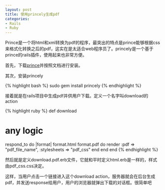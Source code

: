 ```yaml
---
layout: post
title: 使用princely生成pdf
categories:
- Rails
- Ruby
---
```

Prince是一个将html和xml转换为pdf的程序，最突出的特点是prince能够根据css来格式化转换之后的pdf，这实在是太适合web程序员了。princely是一个基于prince的rails插件，使用起来也非常方便。

首先，下载[prince][1]并按照文档进行安装。

其次，安装princely

{% highlight bash %}
sudo gem install princely
{% endhighlight %}

接着就是在rails项目中生成pdf并供用户下载。定义一个名字叫download的action

{% highlight ruby %}
def download
  # any logic

  respond_to do |format|
    format.html
    format.pdf do
      render :pdf => "pdf_file_name",
             :stylesheets => "pdf_css"
    end
  end
end
{% endhighlight %}

然后就是定义download.pdf.erb文件，它就和平时定义html.erb是一样的，样式由pdf_css.css决定。

这样，当用户点击一个链接进入这个download action，服务器就会在后台生成pdf，并发送response给用户，用户的浏览器就弹出下载的对话框。很简单吧


  [1]: http://www.princexml.com/download/

